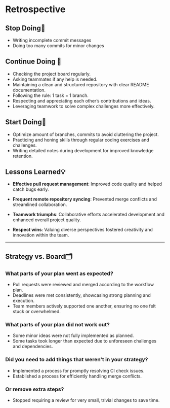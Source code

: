 <!-- this template is for inspiration, feel free to change it however you like! -->

<!--- In progress...-->

# Retrospective

## Stop Doing🚫

- Writing incomplete commit messages
- Doing too many commits for minor changes

## Continue Doing 🔄

- Checking the project board regularly.
- Asking teammates if any help is needed.
- Maintaining a clean and structured repository with clear README documentation.
- Following the rule: 1 task = 1 branch.
- Respecting and appreciating each other’s contributions and ideas.
- Leveraging teamwork to solve complex challenges more effectively.

## Start Doing🚀

- Optimize amount of branches, commits to avoid cluttering the project.
- Practicing and honing skills through regular coding exercises and challenges.
- Writing detailed notes during development for improved knowledge retention.

## Lessons Learned💡

- **Effective pull request management**: Improved code quality and helped catch
   bugs early.

- **Frequent remote repository syncing**: Prevented merge conflicts
and streamlined collaboration.
- **Teamwork triumphs**: Collaborative efforts accelerated development
 and enhanced overall project quality.
- **Respect wins**: Valuing diverse perspectives fostered creativity
 and innovation within the team.

______________________________________________________________________

## Strategy vs. Board🗂️

### What parts of your plan went as expected?

- Pull requests were reviewed and merged according to the workflow plan.
- Deadlines were met consistently, showcasing strong planning and execution.
- Team members actively supported one another, ensuring no one felt stuck or overwhelmed.

### What parts of your plan did not work out?

- Some minor ideas were not fully implemented as planned.
- Some tasks took longer than expected due to unforeseen challenges and dependencies.

### Did you need to add things that weren't in your strategy?

- Implemented a process for promptly resolving CI check issues.
- Established a process for efficiently handling merge conflicts.

### Or remove extra steps?

- Stopped requiring a review for very small, trivial changes to save time.

